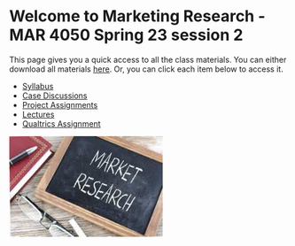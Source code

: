 # Welcome to Marketing Research - MAR 4050 Spring 23 session 2

This page gives you a quick access to all the class materials. 
You can either download all materials [here](https://github.com/mikenguyen13/mar4050_S23_2/archive/refs/heads/main.zip). Or, you can click each item below to access it.

 * [Syllabus](https://github.com/mikenguyen13/mar4050_S23_2/raw/main/mar4050_S23_2_MikeN.pdf)
 * [Case Discussions](https://github.com/mikenguyen13/mar4050_S23_2/tree/main/case_discussion)
 * [Project Assignments](https://github.com/mikenguyen13/mar4050_S23_2/tree/main/project_assignment)
 * [Lectures](https://github.com/mikenguyen13/mar4050_S23_2/tree/main/lectures)
 * [Qualtrics Assignment](https://github.com/mikenguyen13/mar4050_S23_2/raw/main/Qualtrics%20assign.docx)

![Image](https://raw.githubusercontent.com/mikenguyen13/mar4050_S23_2/main/download.jpg)